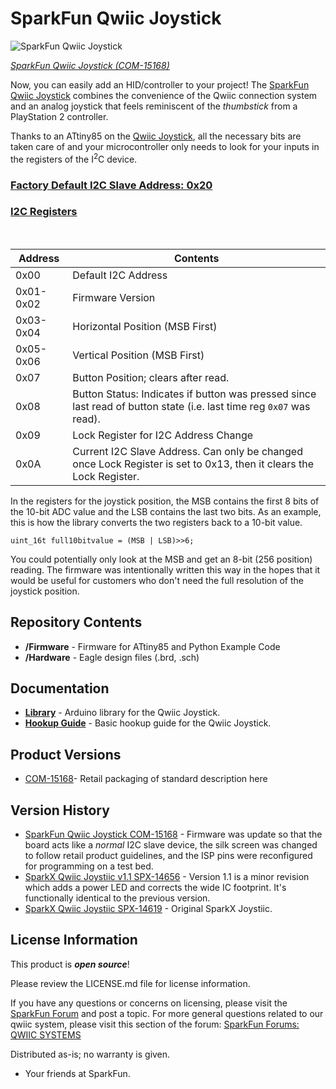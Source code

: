 SparkFun Qwiic Joystick
========================================

![SparkFun Qwiic Joystick](https://cdn.sparkfun.com/assets/parts/1/3/5/5/8/15168-SparkFun_Qwiic_Joystick-01.jpg)

[*SparkFun Qwiic Joystick (COM-15168)*](https://www.sparkfun.com/products/15168)

Now, you can easily add an HID/controller to your project! The [SparkFun Qwiic Joystick](https://www.sparkfun.com/products/15168) combines the convenience of the Qwiic connection system and an analog joystick that feels reminiscent of the _thumbstick_ from a PlayStation 2 controller.

Thanks to an ATtiny85 on the [Qwiic Joystick](https://www.sparkfun.com/products/15168), all the necessary bits are taken care of and your microcontroller only needs to look for your inputs in the registers of the I<sup>2</sup>C device.

<h3 style="text-decoration: underline;">Factory Default I2C Slave Address: 0x20</h3>

<h3 style="text-decoration: underline;">I2C Registers</h3><br/>

| Address | Contents |
| ------- | -------- |
| 0x00 | Default I2C Address |
| 0x01-0x02 | Firmware Version |
| 0x03-0x04 | Horizontal Position (MSB First) |
| 0x05-0x06 | Vertical Position (MSB First) |
| 0x07 | Button Position; clears after read. |
| 0x08 | Button Status: Indicates if button was pressed since last read of button state (i.e. last time reg `0x07` was read). |
| 0x09 | Lock Register for I2C Address Change |
| 0x0A | Current I2C Slave Address. Can only be changed once Lock Register is set to 0x13, then it clears the Lock Register. |

In the registers for the joystick position, the MSB contains the first 8 bits of the 10-bit ADC value and the LSB contains the last two bits. As an example, this is how the library converts the two registers back to a 10-bit value.

`uint_16t full10bitvalue = (MSB | LSB)>>6;`

You could potentially only look at the MSB and get an 8-bit (256 position) reading. The firmware was intentionally written this way in the hopes that it would be useful for customers who don't need the full resolution of the joystick position.

Repository Contents
-------------------

* **/Firmware** - Firmware for ATtiny85 and Python Example Code 
* **/Hardware** - Eagle design files (.brd, .sch)

Documentation
--------------
* **[Library](https://github.com/sparkfun/SparkFun_Qwiic_Joystick_Arduino_Library)** - Arduino library for the Qwiic Joystick.
* **[Hookup Guide](https://learn.sparkfun.com/tutorials/qwiic-joystick-hookup-guide)** - Basic hookup guide for the Qwiic Joystick.

Product Versions
----------------
* [COM-15168](https://www.sparkfun.com/products/15168)- Retail packaging of standard description here

Version History
---------------
* [SparkFun Qwiic Joystick COM-15168](https://www.sparkfun.com/products/15168) - Firmware was update so that the board acts like a *normal* I2C slave device, the silk screen was changed to follow retail product guidelines, and the ISP pins were reconfigured for programming on a test bed.
* [SparkX Qwiic Joystiic v1.1 SPX-14656](https://www.sparkfun.com/products/14656) - Version 1.1 is a minor revision which adds a power LED and corrects the wide IC footprint. It's functionally identical to the previous version.
* [SparkX Qwiic Joystiic SPX-14619](https://www.sparkfun.com/products/retired/14619) - Original SparkX Joystiic.

License Information
-------------------

This product is _**open source**_! 

Please review the LICENSE.md file for license information. 

If you have any questions or concerns on licensing, please visit the [SparkFun Forum](https://forum.sparkfun.com/index.php) and post a topic. For more general questions related to our qwiic system, please visit this section of the forum: [SparkFun Forums: QWIIC SYSTEMS](https://forum.sparkfun.com/viewforum.php?f=105)

Distributed as-is; no warranty is given.

- Your friends at SparkFun.
